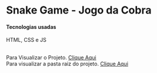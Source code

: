 # Snake Game - Jogo da Cobra

<h4> Tecnologias usadas </h4>
<p> HTML, CSS e JS </p>
<br>
  Para Visualizar o Projeto. <a href="https://avalosdev.github.io/SnakeGame/">Clique Aqui</a><br>
 Para visualizar a pasta raiz do projeto. <a href="https://github.com/avalosdev/SnakeGame/tree/master">Clique Aqui</a>
<br>
